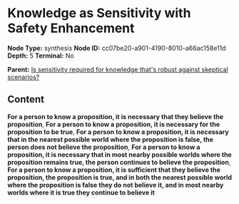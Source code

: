 # Knowledge as Sensitivity with Safety Enhancement

**Node Type:** synthesis
**Node ID:** cc07be20-a901-4190-8010-a66ac158e11d
**Depth:** 5
**Terminal:** No

**Parent:** [Is sensitivity required for knowledge that's robust against skeptical scenarios?](is-sensitivity-required-for-knowledge-thats-robust-against-skeptical-scenarios-antithesis-9da32e00-c653-47ad-ad39-c4dba43b3115.md)

## Content

**For a person to know a proposition, it is necessary that they believe the proposition**, **For a person to know a proposition, it is necessary for the proposition to be true**, **For a person to know a proposition, it is necessary that in the nearest possible world where the proposition is false, the person does not believe the proposition**, **For a person to know a proposition, it is necessary that in most nearby possible worlds where the proposition remains true, the person continues to believe the proposition**, **For a person to know a proposition, it is sufficient that they believe the proposition, the proposition is true, and in both the nearest possible world where the proposition is false they do not believe it, and in most nearby worlds where it is true they continue to believe it**
